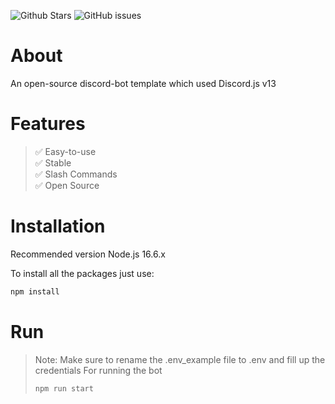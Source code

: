 ![Github Stars](https://img.shields.io/github/stars/redleague/discord-bot-template?style=for-the-badge&logo=appveyor)
![GitHub issues](https://img.shields.io/github/issues-raw/redleague/discord-bot-template?style=for-the-badge&logo=appveyor)

# About

An open-source discord-bot template which used Discord.js v13

# Features 

> ✅ Easy-to-use <br>
> ✅ Stable <br>
> ✅ Slash Commands <br>
> ✅ Open Source

# Installation
Recommended version Node.js 16.6.x

To install all the packages just use:

```bash
npm install
```
# Run

> Note: Make sure to rename the .env_example file to .env and fill up the credentials
> For running the bot
> ```bash
> npm run start
> ```
